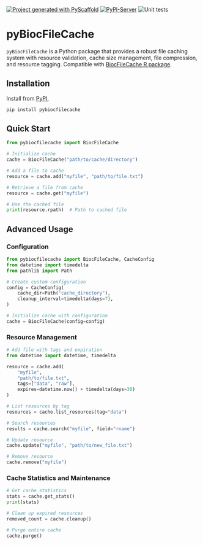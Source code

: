 [![Project generated with PyScaffold](https://img.shields.io/badge/-PyScaffold-005CA0?logo=pyscaffold)](https://pyscaffold.org/)
[![PyPI-Server](https://img.shields.io/pypi/v/pyBiocFileCache.svg)](https://pypi.org/project/pyBiocFileCache/)
![Unit tests](https://github.com/BiocPy/pyBiocFileCache/actions/workflows/run-tests.yml/badge.svg)

# pyBiocFileCache

`pyBiocFileCache` is a Python package that provides a robust file caching system with resource validation, cache size management, file compression, and resource tagging. Compatible with [BiocFileCache R package](https://github.com/Bioconductor/BiocFileCache).

## Installation

Install from [PyPI](https://pypi.org/project/pyBiocFileCache/),

```bash
pip install pybiocfilecache
```

## Quick Start

```python
from pybiocfilecache import BiocFileCache

# Initialize cache
cache = BiocFileCache("path/to/cache/directory")

# Add a file to cache
resource = cache.add("myfile", "path/to/file.txt")

# Retrieve a file from cache
resource = cache.get("myfile")

# Use the cached file
print(resource.rpath)  # Path to cached file
```

## Advanced Usage

### Configuration

```python
from pybiocfilecache import BiocFileCache, CacheConfig
from datetime import timedelta
from pathlib import Path

# Create custom configuration
config = CacheConfig(
    cache_dir=Path("cache_directory"),
    cleanup_interval=timedelta(days=7),
)

# Initialize cache with configuration
cache = BiocFileCache(config=config)
```

### Resource Management

```python
# Add file with tags and expiration
from datetime import datetime, timedelta

resource = cache.add(
    "myfile",
    "path/to/file.txt",
    tags=["data", "raw"],
    expires=datetime.now() + timedelta(days=30)
)

# List resources by tag
resources = cache.list_resources(tag="data")

# Search resources
results = cache.search("myfile", field="rname")

# Update resource
cache.update("myfile", "path/to/new_file.txt")

# Remove resource
cache.remove("myfile")
```

### Cache Statistics and Maintenance

```python
# Get cache statistics
stats = cache.get_stats()
print(stats)

# Clean up expired resources
removed_count = cache.cleanup()

# Purge entire cache
cache.purge()
```

